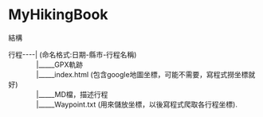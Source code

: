 # MyHikingBook
結構

行程----|  (命名格式:日期-縣市-行程名稱)  
&emsp;&emsp;&emsp;&emsp;\|\_\_\_\_\_GPX軌跡   
&emsp;&emsp;&emsp;&emsp;\|\_\_\_\_\_index.html (包含google地圖坐標，可能不需要，寫程式撈坐標就好)      
&emsp;&emsp;&emsp;&emsp;\|\_\_\_\_\_MD檔，描述行程  
&emsp;&emsp;&emsp;&emsp;\|\_\_\_\_\_Waypoint.txt (用來儲放坐標，以後寫程式爬取各行程坐標).  